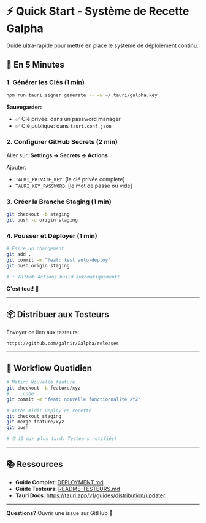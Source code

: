 # ⚡ Quick Start - Système de Recette Galpha

Guide ultra-rapide pour mettre en place le système de déploiement continu.

## 🚀 En 5 Minutes

### 1. Générer les Clés (1 min)

```bash
npm run tauri signer generate -- -w ~/.tauri/galpha.key
```

**Sauvegarder:**
- ✅ Clé privée: dans un password manager
- ✅ Clé publique: dans `tauri.conf.json`

### 2. Configurer GitHub Secrets (2 min)

Aller sur: **Settings → Secrets → Actions**

Ajouter:
- `TAURI_PRIVATE_KEY`: [la clé privée complète]
- `TAURI_KEY_PASSWORD`: [le mot de passe ou vide]

### 3. Créer la Branche Staging (1 min)

```bash
git checkout -b staging
git push -u origin staging
```

### 4. Pousser et Déployer (1 min)

```bash
# Faire un changement
git add .
git commit -m "feat: test auto-deploy"
git push origin staging

# ✨ GitHub Actions build automatiquement!
```

**C'est tout!** 🎉

---

## 📦 Distribuer aux Testeurs

Envoyer ce lien aux testeurs:

```
https://github.com/galnir/Galpha/releases
```

---

## 🔄 Workflow Quotidien

```bash
# Matin: Nouvelle feature
git checkout -b feature/xyz
# ... code ...
git commit -m "feat: nouvelle fonctionnalité XYZ"

# Après-midi: Deploy en recette
git checkout staging
git merge feature/xyz
git push

# ⏰ 15 min plus tard: Testeurs notifiés!
```

---

## 📚 Ressources

- **Guide Complet**: [DEPLOYMENT.md](./DEPLOYMENT.md)
- **Guide Testeurs**: [README-TESTEURS.md](./README-TESTEURS.md)
- **Tauri Docs**: https://tauri.app/v1/guides/distribution/updater

---

**Questions?** Ouvrir une issue sur GitHub 💬
